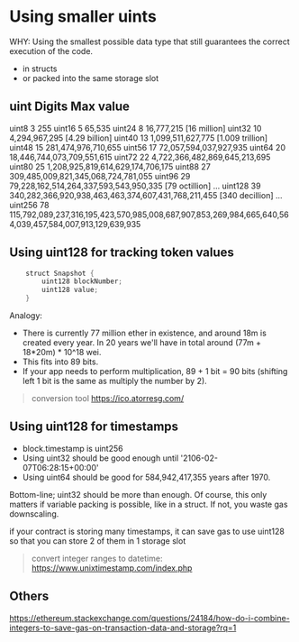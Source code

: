 # Using smaller uints

WHY: Using the smallest possible data type that still guarantees the correct execution of the code.

- in structs
- or packed into the same storage slot

uint		Digits	Max value
-----------------------------
uint8		3		255
uint16		5		65,535
uint24		8		16,777,215             [16 million]
uint32		10		4,294,967,295          [4.29 billion]
uint40		13		1,099,511,627,775      [1.009 trillion]
uint48		15		281,474,976,710,655
uint56		17		72,057,594,037,927,935
uint64		20		18,446,744,073,709,551,615
uint72		22		4,722,366,482,869,645,213,695
uint80		25		1,208,925,819,614,629,174,706,175
uint88		27		309,485,009,821,345,068,724,781,055
uint96		29		79,228,162,514,264,337,593,543,950,335       [79 octillion]
...
uint128		39		340,282,366,920,938,463,463,374,607,431,768,211,455   [340 decillion]
...
uint256		78		115,792,089,237,316,195,423,570,985,008,687,907,853,269,984,665,640,564,039,457,584,007,913,129,639,935

## Using uint128 for tracking token values

```java
    struct Snapshot {
        uint128 blockNumber;
        uint128 value;
    }
```

Analogy:

- There is currently 77 million ether in existence, and around 18m is created every year. In 20 years we'll have in total around (77m + 18*20m) * 10^18 wei.
- This fits into 89 bits.
- If your app needs to perform multiplication, 89 + 1 bit = 90 bits (shifting left 1 bit is the same as multiply the number by 2).

> conversion tool https://ico.atorresg.com/

## Using uint128 for timestamps

- block.timestamp is uint256
- Using uint32 should be good enough until '2106-02-07T06:28:15+00:00'
- Using uint64 should be good for 584,942,417,355 years after 1970.

Bottom-line; uint32 should be more than enough. Of course, this only matters if variable packing is possible, like in a struct.
If not, you waste gas downscaling.

if your contract is storing many timestamps, it can save gas to use uint128 so that you can store 2 of them in 1 storage slot

> convert integer ranges to datetime: https://www.unixtimestamp.com/index.php

## Others

https://ethereum.stackexchange.com/questions/24184/how-do-i-combine-integers-to-save-gas-on-transaction-data-and-storage?rq=1
